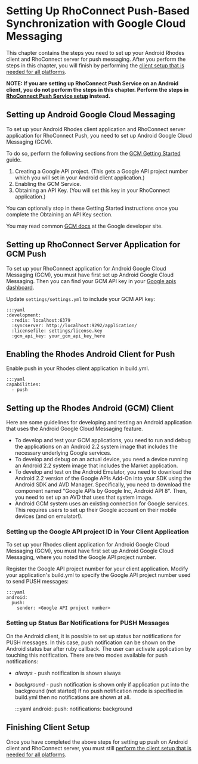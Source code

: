 Setting Up RhoConnect Push-Based Synchronization with Google Cloud Messaging
===

This chapter contains the steps you need to set up your Android Rhodes client and RhoConnect server for push messaging. After you perform the steps in this chapter, you will finish by performing the [client setup that is needed for all platforms](push-client-setup).

**NOTE: If you are setting up RhoConnect Push Service on an Android client, you do not perform the steps in this chapter. Perform the steps in [RhoConnect Push Service setup](push-client-setup-rps) instead.**

## Setting up Android Google Cloud Messaging

To set up your Android Rhodes client application and RhoConnect server application for RhoConnect Push, you need to set up Android Google Cloud Messaging (GCM).

To do so, perform the following sections from the [GCM Getting Started](http://developer.android.com/google/gcm/gs.html) guide.

1. Creating a Google API project. (This gets a Google API project number which you will set in your Android client application.)
2. Enabling the GCM Service.
3. Obtaining an API Key. (You will set this key in your RhoConnect application.)

You can optionally stop in these Getting Started instructions once you complete the Obtaining an API Key section.

You may read common [GCM docs](http://developer.android.com/guide/google/gcm/index.html) at the Google developer site.

## Setting up RhoConnect Server Application for GCM Push

To set up your RhoConnect application for Android Google Cloud Messaging (GCM), you must have first set up Android Google Cloud Messaging. Then you can find your GCM API key in your [Google apis dashboard](https://code.google.com/apis/console).

Update `settings/settings.yml` to include your GCM API key:

	:::yaml
	:development:
	  :redis: localhost:6379
	  :syncserver: http://localhost:9292/application/
	  :licensefile: settings/license.key
	  :gcm_api_key: your_gcm_api_key_here

## Enabling the Rhodes Android Client for Push

Enable push in your Rhodes client application in build.yml.

	:::yaml
	capabilities:
	  - push

## Setting up the Rhodes Android (GCM) Client

Here are some guidelines for developing and testing an Android application that uses the Android Google Cloud Messaging feature.

* To develop and test your GCM applications, you need to run and debug the applications on an Android 2.2 system image that includes the necessary underlying Google services.
* To develop and debug on an actual device, you need a device running an Android 2.2 system image that includes the Market application.
* To develop and test on the Android Emulator, you need to download the Android 2.2 version of the Google APIs Add-On into your SDK using the Android SDK and AVD Manager. Specifically, you need to download the component named "Google APIs by Google Inc, Android API 8". Then, you need to set up an AVD that uses that system image.
* Android GCM system uses an existing connection for Google services. This requires users to set up their Google account on their mobile devices (and on emulator!).

### Setting up the Google API project ID in Your Client Application

To set up your Rhodes client application for Android Google Cloud Messaging (GCM), you must have first set up Android Google Cloud Messaging, where you noted the Google API project number.

Register the Google API project number for your client application. Modify your application's build.yml to specify the Google API project number used to send PUSH messages:

	:::yaml
	android:
	  push:
	    sender: <Google API project number>

### Setting up Status Bar Notifications for PUSH Messages

On the Android client, it is possible to set up status bar notifications for PUSH messages. In this case, push notification can be shown on the Android status bar after ruby callback. The user can activate application by touching this notification.
There are two modes available for push notifications:
 - <i>always</i> - push notification is shown always
 - <i>background</i> - push notification is shown only if application put into the background (not started)
If no push notification mode is specified in build.yml then no notifications are shown at all.

	:::yaml
	android:
	  push:
	    notifications: background

## Finishing Client Setup

Once you have completed the above steps for setting up push on Android client and RhoConnect server, you must still [perform the client setup that is needed for all platforms](push-client-setup).
